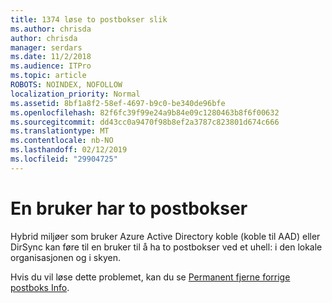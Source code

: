 ```yaml
---
title: 1374 løse to postbokser slik
ms.author: chrisda
author: chrisda
manager: serdars
ms.date: 11/2/2018
ms.audience: ITPro
ms.topic: article
ROBOTS: NOINDEX, NOFOLLOW
localization_priority: Normal
ms.assetid: 8bf1a8f2-58ef-4697-b9c0-be340de96bfe
ms.openlocfilehash: 82f6fc39f99e24a9b84e09c1280463b8f6f00632
ms.sourcegitcommit: dd43cc0a9470f98b8ef2a3787c823801d674c666
ms.translationtype: MT
ms.contentlocale: nb-NO
ms.lasthandoff: 02/12/2019
ms.locfileid: "29904725"
---
```

# <a name="a-user-has-two-mailboxes"></a>En bruker har to postbokser

Hybrid miljøer som bruker Azure Active Directory koble (koble til AAD) eller DirSync kan føre til en bruker til å ha to postbokser ved et uhell: i den lokale organisasjonen og i skyen.
  
Hvis du vil løse dette problemet, kan du se [Permanent fjerne forrige postboks Info](https://blogs.technet.microsoft.com/exchange/2018/01/17/permanently-clear-previous-mailbox-info/).
  

